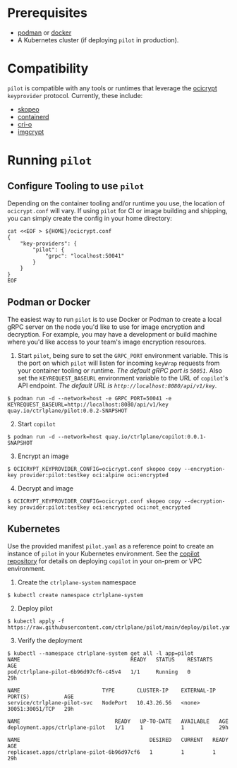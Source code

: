 # Prerequisites

- [podman](https://podman.io/) or [docker](https://docs.docker.com/get-docker/)
- A Kubernetes cluster (if deploying `pilot` in production).

# Compatibility

`pilot` is compatible with any tools or runtimes that leverage the [ocicrypt](https://github.com/containers/ocicrypt) `keyprovider` protocol. Currently, these include:

- [skopeo](https://github.com/containers/skopeo)
- [containerd](https://github.com/containerd/containerd)
- [cri-o](https://github.com/cri-o/cri-o)
- [imgcrypt](https://github.com/containerd/imgcrypt)

# Running `pilot`

## Configure Tooling to use `pilot`

Depending on the container tooling and/or runtime you use, the location of `ocicrypt.conf` will vary. If using `pilot` for CI or image building and shipping, you can simply create the config in your home directory:
```
cat <<EOF > ${HOME}/ocicrypt.conf
{
    "key-providers": {
        "pilot": {
            "grpc": "localhost:50041"
        }
    }
}
EOF   
```

## Podman or Docker

The easiest way to run `pilot` is to use Docker or Podman to create a local gRPC server on the node you'd like to use for image encryption and decryption. For example, you may have a development or build machine where you'd like access to your team's image encryption resources.

1. Start `pilot`, being sure to set the `GRPC_PORT` environment variable. This is the port on which `pilot` will listen for incoming `keyWrap` requests from your container tooling or runtime. *The default gRPC port is `50051`.* Also set the `KEYREQUEST_BASEURL` environment variable to the URL of `copilot`'s API endpoint. *The default URL is `http://localhost:8080/api/v1/key`.*
```
$ podman run -d --network=host -e GRPC_PORT=50041 -e KEYREQUEST_BASEURL=http://localhost:8080/api/v1/key quay.io/ctrlplane/pilot:0.0.2-SNAPSHOT
```
2. Start `copilot`
```
$ podman run -d --network=host quay.io/ctrlplane/copilot:0.0.1-SNAPSHOT
```
3. Encrypt an image
```
$ OCICRYPT_KEYPROVIDER_CONFIG=ocicrypt.conf skopeo copy --encryption-key provider:pilot:testkey oci:alpine oci:encrypted
```
4. Decrypt and image
```
$ OCICRYPT_KEYPROVIDER_CONFIG=ocicrypt.conf skopeo copy --decryption-key provider:pilot:testkey oci:encrypted oci:not_encrypted
```

## Kubernetes

Use the provided manifest `pilot.yaml` as a reference point to create an instance of `pilot` in your Kubernetes environment. See the [copilot repository](https://github.com/ctrlplane/copilot) for details on deploying `copilot` in your on-prem or VPC environment.

1. Create the `ctrlplane-system` namespace
```
$ kubectl create namespace ctrlplane-system
```
2. Deploy pilot
```
$ kubectl apply -f https://raw.githubusercontent.com/ctrlplane/pilot/main/deploy/pilot.yaml
```
3. Verify the deployment
```
$ kubectl --namespace ctrlplane-system get all -l app=pilot
NAME                                   READY   STATUS    RESTARTS   AGE
pod/ctrlplane-pilot-6b96d97cf6-c45v4   1/1     Running   0          29h

NAME                          TYPE       CLUSTER-IP    EXTERNAL-IP   PORT(S)           AGE
service/ctrlplane-pilot-svc   NodePort   10.43.26.56   <none>        30051:30051/TCP   29h

NAME                              READY   UP-TO-DATE   AVAILABLE   AGE
deployment.apps/ctrlplane-pilot   1/1     1            1           29h

NAME                                         DESIRED   CURRENT   READY   AGE
replicaset.apps/ctrlplane-pilot-6b96d97cf6   1         1         1       29h
```
